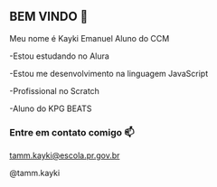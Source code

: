 ## BEM VINDO 👋

Meu nome é Kayki Emanuel
Aluno do CCM

-Estou estudando no Alura

-Estou me desenvolvimento na linguagem JavaScript

-Profissional no Scratch

-Aluno do KPG BEATS

### Entre em contato comigo 📫

tamm.kayki@escola.pr.gov.br

@tamm.kayki
